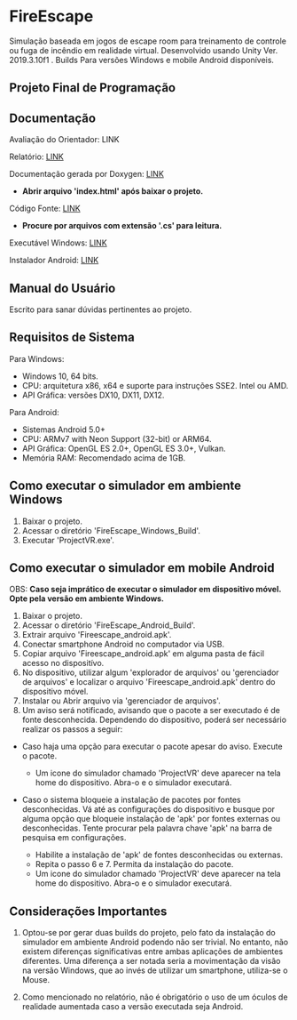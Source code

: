 # FireEscape 
Simulação baseada em jogos de escape room para treinamento de controle ou fuga de incêndio em realidade virtual.
Desenvolvido usando Unity Ver. 2019.3.10f1 .
Builds Para versões Windows e mobile Android disponíveis.
## Projeto Final de Programação

## Documentação

Avaliação do Orientador: LINK

Relatório: [LINK](https://github.com/BrunoYusuke/FireEscape/blob/main/Projeto%20Final%20de%20Programa%C3%A7%C3%A3o%20-%20Documenta%C3%A7%C3%A3o.pdf)

Documentação gerada por Doxygen: [LINK](https://github.com/BrunoYusuke/FireEscape/tree/main/Docs/html)
- **Abrir arquivo 'index.html' após baixar o projeto.**

Código Fonte: [LINK](https://github.com/BrunoYusuke/FireEscape/tree/main/Assets/Scripts)
- **Procure por arquivos com extensão '.cs' para leitura.**

Executável Windows: [LINK](https://github.com/BrunoYusuke/FireEscape/tree/main/FireEscape_Windows_Build)

Instalador Android: [LINK](https://github.com/BrunoYusuke/FireEscape/tree/main/FireEscape_Android_Build)

## Manual do Usuário

Escrito para sanar dúvidas pertinentes ao projeto.

## Requisitos de Sistema

Para Windows:
- Windows 10, 64 bits.
- CPU: arquitetura x86, x64 e suporte para instruções SSE2. Intel ou AMD.
- API Gráfica: versões DX10, DX11, DX12.

Para Android:
- Sistemas Android 5.0+
- CPU: ARMv7 with Neon Support (32-bit) or ARM64.
- API Gráfica: OpenGL ES 2.0+, OpenGL ES 3.0+, Vulkan.
- Memória RAM: Recomendado acima de 1GB.

## Como executar o simulador em ambiente **Windows**

1. Baixar o projeto.
2. Acessar o diretório 'FireEscape_Windows_Build'.
3. Executar 'ProjectVR.exe'.

## Como executar o simulador em mobile **Android**
OBS: **Caso seja imprático de executar o simulador em dispositivo móvel. Opte pela versão em ambiente Windows.**

1. Baixar o projeto.
2. Acessar o diretório 'FireEscape_Android_Build'.
3. Extrair arquivo 'Fireescape_android.apk'.
4. Conectar smartphone Android no computador via USB.
5. Copiar arquivo 'Fireescape_android.apk' em alguma pasta de fácil acesso no dispositívo.
6. No dispositivo, utilizar algum 'explorador de arquivos' ou 'gerenciador de arquivos' e localizar o arquivo 'Fireescape_android.apk' dentro do dispositivo móvel.
7. Instalar ou Abrir arquivo via 'gerenciador de arquivos'.
8. Um aviso será notificado, avisando que o pacote a ser executado é de fonte desconhecida. Dependendo do dispositivo, poderá ser necessário realizar os passos a seguir:
  - Caso haja uma opção para executar o pacote apesar do aviso. Execute o pacote.
    - Um icone do simulador chamado 'ProjectVR' deve aparecer na tela home do dispositivo. Abra-o e o simulador executará.

  - Caso o sistema bloqueie a instalação de pacotes por fontes desconhecidas. Vá até as configurações do dispositivo e busque por alguma opção que bloqueie instalação de 'apk' por fontes externas ou desconhecidas. Tente procurar pela palavra chave 'apk' na barra de pesquisa em configurações.
    - Habilite a instalação de 'apk' de fontes desconhecidas ou externas.
    - Repita o passo 6 e 7. Permita da instalação do pacote.
    - Um icone do simulador chamado 'ProjectVR' deve aparecer na tela home do dispositivo. Abra-o e o simulador executará.

## Considerações Importantes

1. Optou-se por gerar duas builds do projeto, pelo fato da instalação do simulador em ambiente Android podendo não ser trivial. No entanto, não existem diferenças significativas entre ambas aplicações de ambientes diferentes. Uma diferença a ser notada seria a movimentação da visão na versão Windows, que ao invés de utilizar um smartphone, utiliza-se o Mouse.

2. Como mencionado no relatório, não é obrigatório o uso de um óculos de realidade aumentada caso a versão executada seja Android.

